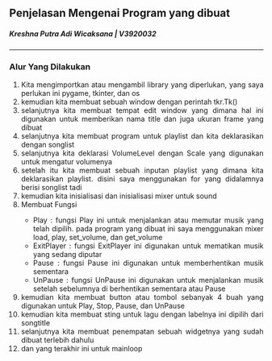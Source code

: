 <h2>Penjelasan Mengenai Program yang dibuat</h2>
<h5>Kreshna Putra Adi Wicaksana | V3920032</h5>
<hr>

<div style="text-align:justify">
  <h3>Alur Yang Dilakukan</h3>
  <ol>
    <li>Kita mengimportkan atau mengambil library yang diperlukan, yang saya perlukan ini pygame, tkinter, dan os</li>
    <li>kemudian kita membuat sebuah window dengan perintah tkr.Tk()</li>
    <li>selanjutnya kita membuat tempat edit window yang dimana hal ini digunakan untuk memberikan nama title dan juga ukuran frame yang dibuat</li>
    <li>selanjutnya kita membuat program untuk playlist dan kita deklarasikan dengan songlist</li>
    <li>selanjutnya kita deklarasi VolumeLevel dengan Scale yang digunakan untuk mengatur volumenya</li>
    <li>setelah itu kita membuat sebuah inputan playlist yang dimana kita deklarasikan playlist. disini saya menggunakan for yang didalamnya berisi songlist tadi</li>
    <li>kemudian kita inisialisasi dan inisialisasi mixer untuk sound</li>
    <li>Membuat Fungsi</li>
      <ul>
        <li>Play : fungsi Play ini untuk menjalankan atau memutar musik yang telah dipilih. pada program yang dibuat ini saya menggunakan mixer load, play, set_volume, dan get_volume</li>
        <li>ExitPlayer : fungsi ExitPlayer ini digunakan untuk mematikan musik yang sedang diputar</li>
        <li>Pause : fungsi Pause ini digunakan untuk memberhentikan musik sementara</li>
        <li>UnPause : fungsi UnPause ini digunakan untuk menjalankan musik setelah sebelumnya di berhentikan sementara atau Pause</li>
      </ul>
    <li>kemudian kita membuat button atau tombol sebanyak 4 buah yang digunakan untuk Play, Stop, Pause, dan UnPause</li>
    <li>kemudian kita membuat sting untuk lagu dengan labelnya ini dipilih dari songtitle</li>
    <li>selanjutnya kita membuat penempatan sebuah widgetnya yang sudah dibuat terlebih dahulu</li>
    <li>dan yang terakhir ini untuk mainloop</li>
  </ol>
</div>
